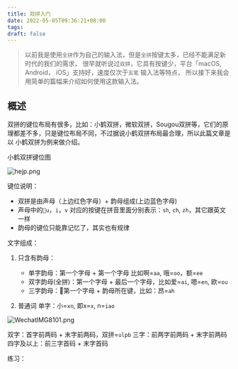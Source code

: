 ```yaml
---
title: 双拼入门
date: 2022-05-05T09:36:21+08:00
tags:
draft: false
---
```


>以前我是使用`全拼`作为自己的输入法，但是`全拼`按键太多，已经不能满足新时代的我们的需求，
>很早就听说过`双拼`，它具有按键少，平台「macOS, Android， iOS」支持好，速度仅次于`五笔` 输入法等特点，
>所以接下来我会用简单的篇幅来介绍如何使用这款输入法。

## 概述

双拼的键位布局有很多，比如：小鹤双拼，微软双拼，Sougou双拼等，它们的原理都差不多，只是键位布局不同，不过据说小鹤双拼布局最合理，所以此篇文章是以
小鹤双拼为例来做介绍。

小鹤双拼键位图

![hejp.png](https://i.loli.net/2019/12/16/xmAS7f8ocK2W5hb.png)

键位说明：

- 双拼是由声母（上边红色字母）+ 韵母组成(上边蓝色字母)
- 声母中的`u`，`i`，`v` 对应的按键在拼音里面分别表示：`sh`, `ch`, `zh`，其它跟英文一样
- 韵母的键位只能靠记忆了，其实也有规律

文字组成：
1. 只含有韵母：
   - 单字韵母：第一个字母 + 第一个字母 比如啊=`aa`, 哦=`oo`，额=`ee`
   - 双字韵母(全拼)：第一个字母 + 最后一个字母，比如爱=`ai`, 嗯=`en`, 欧=`ou`
   - 三字韵母：第一个字母 + 韵母所在键，比如：昂=`ah`

2. 普通词
  单字：小=`xn`, 即x=`x`, n=`iao` 

  ![WechatIMG8101.png](https://i.loli.net/2019/12/16/J8vf732HCQyzYqP.png)

  双字：首字前两码 + 末字前两码，双拼=`ulpb`
  三字：前两字前两码 + 末字前两码 
  四字及以上：前三字首码 + 末字首码
  
练习：
